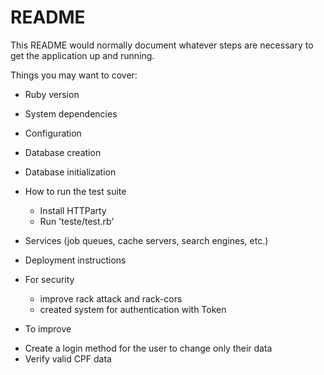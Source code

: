 # README

This README would normally document whatever steps are necessary to get the
application up and running.

Things you may want to cover:

* Ruby version

* System dependencies

* Configuration

* Database creation

* Database initialization

* How to run the test suite
  - Install HTTParty
  - Run 'teste/test.rb'

* Services (job queues, cache servers, search engines, etc.)

* Deployment instructions  

* For security
  - improve rack attack and rack-cors
  - created system for authentication with Token

* To improve
 - Create a login method for the user to change only their data
 - Verify valid CPF data
